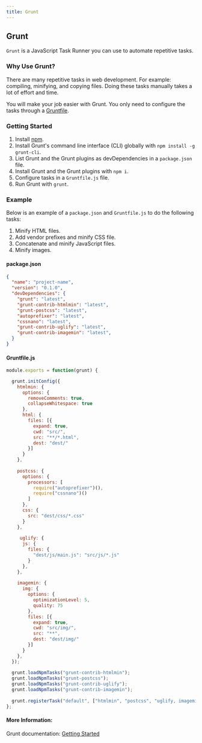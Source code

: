 ```yaml
---
title: Grunt
---
```

## Grunt

`Grunt` is a JavaScript Task Runner you can use to automate repetitive tasks.

### Why Use Grunt?

There are many repetitive tasks in web development. For example: compiling, minifying, and copying files. Doing these tasks manually takes a lot of effort and time.

You will make your job easier with Grunt. You only need to configure the tasks through a [Gruntfile](https://gruntjs.com/sample-gruntfile).

### Getting Started

1. Install [npm](https://www.npmjs.org/).
2. Install Grunt's command line interface (CLI) globally with `npm install -g grunt-cli`.
3. List Grunt and the Grunt plugins as devDependencies in a `package.json` file.
4. Install Grunt and the Grunt plugins with `npm i`.
5. Configure tasks in a `Gruntfile.js` file.
6. Run Grunt with `grunt`.

### Example

Below is an example of a `package.json` and `Gruntfile.js` to do the following tasks:

1. Minify HTML files.
2. Add vendor prefixes and minify CSS file.
3. Concatenate and minify JavaScript files.
4. Minify images.

#### package.json

```json
{
  "name": "project-name",
  "version": "0.1.0",
  "devDependencies": {
    "grunt": "latest",
    "grunt-contrib-htmlmin": "latest",
    "grunt-postcss": "latest",
    "autoprefixer": "latest",
    "cssnano": "latest",
    "grunt-contrib-uglify": "latest",
    "grunt-contrib-imagemin": "latest",
  }
}
```

#### Gruntfile.js

```javascript
module.exports = function(grunt) {

  grunt.initConfig({
    htmlmin: {
      options: {
        removeComments: true,
        collapseWhitespace: true
      },
      html: {
        files: [{
          expand: true,
          cwd: "src/",
          src: "**/*.html",
          dest: "dest/"
        }]
      }
    },
    
    postcss: {
      options: {
        processors: [
          require("autoprefixer")(),
          require("cssnano")()
        ]
      },
      css: {
        src: "dest/css/*.css"
      }
    },
    
     uglify: {
      js: {
        files: {
          "dest/js/main.js": "src/js/*.js"
        }
      },
    },
    
    imagemin: {
      img: {
        options: {
          optimizationLevel: 5,
          quality: 75
        },
        files: [{
          expand: true,
          cwd: "src/img/",
          src: "**",
          dest: "dest/img/"
        }]
      }
    },
  });
  
  grunt.loadNpmTasks("grunt-contrib-htmlmin");
  grunt.loadNpmTasks("grunt-postcss");
  grunt.loadNpmTasks("grunt-contrib-uglify");
  grunt.loadNpmTasks("grunt-contrib-imagemin");
  
  grunt.registerTask("default", ["htmlmin", "postcss", "uglify, imagemin"]);
};
```

#### More Information:

Grunt documentation: [Getting Started](https://gruntjs.com/getting-started)
